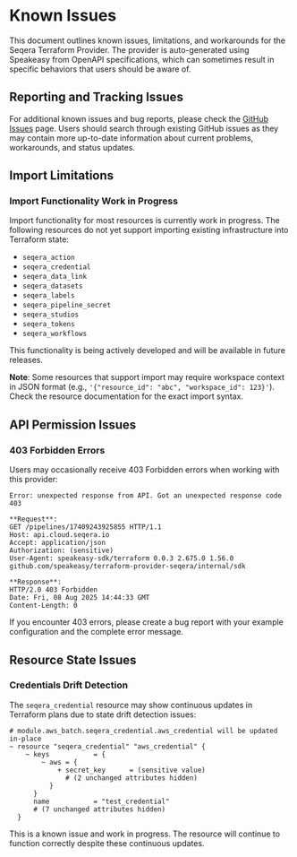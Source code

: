  # Known Issues

  This document outlines known issues, limitations, and workarounds for the Seqera Terraform Provider. The provider is auto-generated using Speakeasy from OpenAPI
  specifications, which can sometimes result in specific behaviors that users should be aware of.

## Reporting and Tracking Issues

For additional known issues and bug reports, please check the [GitHub Issues](https://github.com/seqeralabs/terraform-provider-seqera/issues) page. Users should search through existing GitHub issues as they may contain more up-to-date information about current problems, workarounds, and status updates.

## Import Limitations

### Import Functionality Work in Progress
Import functionality for most resources is currently work in progress. The following resources do not yet support importing existing infrastructure into Terraform state:

- `seqera_action`
- `seqera_credential`
- `seqera_data_link`
- `seqera_datasets`
- `seqera_labels`
- `seqera_pipeline_secret`
- `seqera_studios`
- `seqera_tokens`
- `seqera_workflows`

This functionality is being actively developed and will be available in future releases.

**Note**: Some resources that support import may require workspace context in JSON format (e.g., `'{"resource_id": "abc", "workspace_id": 123}'`). Check the resource documentation for the exact import syntax.

## API Permission Issues

### 403 Forbidden Errors
Users may occasionally receive 403 Forbidden errors when working with this provider:

```
Error: unexpected response from API. Got an unexpected response code 403

**Request**:
GET /pipelines/17409243925855 HTTP/1.1
Host: api.cloud.seqera.io
Accept: application/json
Authorization: (sensitive)
User-Agent: speakeasy-sdk/terraform 0.0.3 2.675.0 1.56.0 github.com/speakeasy/terraform-provider-seqera/internal/sdk

**Response**:
HTTP/2.0 403 Forbidden
Date: Fri, 08 Aug 2025 14:44:33 GMT
Content-Length: 0
```

If you encounter 403 errors, please create a bug report with your example configuration and the complete error message.

## Resource State Issues

### Credentials Drift Detection
The `seqera_credential` resource may show continuous updates in Terraform plans due to state drift detection issues:

```hcl
# module.aws_batch.seqera_credential.aws_credential will be updated in-place
~ resource "seqera_credential" "aws_credential" {
    ~ keys           = {
        ~ aws = {
            + secret_key      = (sensitive value)
              # (2 unchanged attributes hidden)
          }
      }
      name           = "test_credential"
      # (7 unchanged attributes hidden)
  }
```

This is a known issue and work in progress. The resource will continue to function correctly despite these continuous updates.
